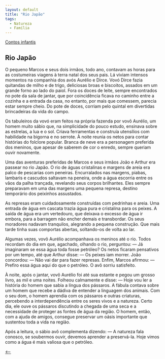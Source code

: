 ```yaml
---
layout: default
title: "Rio Japão"
tags:
  - Natureza
  - Família
--- 
```




[Contos infantis](./)

## Rio Japão

O pequeno Marcos e seus dois irmãos, todo ano, contavam as horas para as costumeiras viagens à terra natal dos seus pais. Lá viviam intensos momentos na companhia dos avós Aurélio e Dirce. Vovó Dirce fazia quitandas de milho e de trigo, deliciosas broas e biscoitos, assados em um grande forno ao lado do paiol. Fora os doces de leite, sempre encontrados no pote da sala de jantar, que por coincidência ficava no caminho entre a cozinha e a entrada da casa, no entanto, por mais que comessem, parecia estar sempre cheio. Do pote de doces, corriam pelo quintal em divertidas brincadeiras da vida do campo.

Os tabuleiros da vovó eram feitos na própria fazenda por vovô Aurélio, um homem muito sábio que, na simplicidade do pouco estudo, ensinava sobre as estrelas, a lua e o sol. Criava ferramentas e construía utensílios com habilidade na bigorna e no serrote. À noite reunia os netos para contar histórias do folclore popular. Branca de neve era a personagem preferida dos meninos, que apesar de saberem de cor o enredo, sempre queriam ouvir novamente.

Uma das aventuras preferidas de Marcos e seus irmãos João e Arthur era passear no rio Japão. O rio de águas cristalinas e margens de areia era palco de pescarias com peneiras. Encurralados nas margens, piabas, lambaris e cascudos saltavam na peneira, onde a água escorria entre os vãos da palha trançada, revelando seus corpos brilhantes. Eles sempre preparavam em uma das margens uma pequena represa, destino temporário dos peixinhos assustados.

As represas eram cuidadosamente construídas com pedrinhas e areia. Uma entrada de água em cascata trazia água pura e cristalina para os peixes. A saída de água era um vertedouro, que deixava o excesso de água ir embora, para a barragem não encher demais e transbordar. Os seus moradores nadavam tranquilos, alegrando a pequena construção. Que mais tarde tinha suas comportas abertas, soltando-os de volta ao lar.

Algumas vezes, vovô Aurélio acompanhava os meninos até o rio. Todos recordam do dia em que, agachado, olhando o rio, perguntou: — Já imaginaram se essa água toda fosse petróleo? Os netos ficaram pensativos por um tempo, até que Arthur disse: — Os peixes iam morrer. João concordou: — Não vai dar para fazer represas. Enfim, Marcos afirmou: — Prefiro essa água aqui do que o petróleo. O avô sorriu satisfeito.

À noite, após o jantar, vovô Aurélio foi até sua estante e pegou um grosso livro, as mil e uma noites. Folheou calmamente e disse: — Hoje vou ler a história do homem que sabia a língua dos pássaros. A fábula contava sobre um homem que recebe a dádiva de entender a linguagem dos animais. Com o seu dom, o homem aprendia com os pássaros e outras criaturas, percebendo a interdependência entre os seres vivos e a natureza. Certo dia, ele ouve os pássaros discutindo a chegada de uma seca e a necessidade de proteger as fontes de água da região. O homem, então, com a ajuda de amigos, consegue preservar um oásis importante que sustentou toda a vida na região.

Após a leitura, o sábio avô complementa dizendo: — A natureza fala conosco, se soubermos ouvir, devemos aprender a preservá-la. Hoje vimos como a água é mais valiosa que o petróleo.

[<--](./)